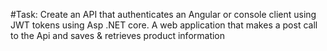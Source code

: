 #Task: 
Create an API that authenticates an Angular or console client using JWT tokens using Asp .NET core. A web application that makes a post call to the Api and saves & retrieves product information